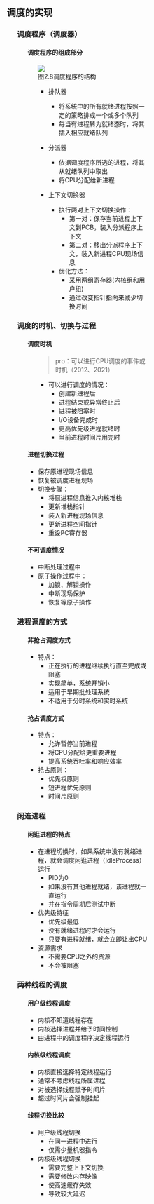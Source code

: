 <div style="float: left; width: 64%; padding: 1%;">

## 调度的实现

<ul>

### 调度程序（调度器）

<ul>

#### 调度程序的组成部分

<ul>

![](https://cdn-mineru.openxlab.org.cn/model-mineru/prod/dfa12b23fc0749597359e6144d67fec5ae58c52eea70cfd649d23e9485a3b0e5.jpg)  
图2.8调度程序的结构

- 排队器
  - 将系统中的所有就绪进程按照一定的策略排成一个或多个队列
  - 每当有进程转为就绪态时，将其插入相应就绪队列

- 分派器
  - 依据调度程序所选的进程，将其从就绪队列中取出
  - 将CPU分配给新进程

- 上下文切换器
  - 执行两对上下文切换操作：
    - 第一对：保存当前进程上下文到PCB，装入分派程序上下文
    - 第二对：移出分派程序上下文，装入新进程CPU现场信息
  - 优化方法：
    - 采用两组寄存器(内核组和用户组)
    - 通过改变指针指向来减少切换时间

</ul>

</ul>

### 调度的时机、切换与过程

<ul>

#### 调度时机

<ul>

> pro：可以进行CPU调度的事件或时机（2012、2021）

- 可以进行调度的情况：
  - 创建新进程后
  - 进程结束或异常终止后
  - 进程被阻塞时
  - I/O设备完成时
  - 更高优先级进程就绪时
  - 当前进程时间片用完时

</ul>

#### 进程切换过程
- 保存原进程现场信息
- 恢复被调度进程现场
- 切换步骤：
  - 将原进程信息推入内核堆栈
  - 更新堆栈指针
  - 装入新进程现场信息
  - 更新进程空间指针
  - 重设PC寄存器

#### 不可调度情况
- 中断处理过程中
- 原子操作过程中：
  - 加锁、解锁操作
  - 中断现场保护
  - 恢复等原子操作

</ul>

### 进程调度的方式

<ul>

#### 非抢占调度方式
- 特点：
  - 正在执行的进程继续执行直至完成或阻塞
  - 实现简单，系统开销小
  - 适用于早期批处理系统
  - 不适用于分时系统和实时系统

#### 抢占调度方式
- 特点：
  - 允许暂停当前进程
  - 将CPU分配给更重要进程
  - 提高系统吞吐率和响应效率
- 抢占原则：
  - 优先权原则
  - 短进程优先原则
  - 时间片原则

</ul>

### 闲连进程

<ul>

#### 闲逛进程的特点
- 在进程切换时，如果系统中没有就绪进程，就会调度闲逛进程（IdleProcess）运行
  - PID为0
  - 如果没有其他进程就绪，该进程就一直运行
  - 并在指令周期后测试中断
- 优先级特征
  - 优先级最低
  - 没有就绪进程时才会运行
  - 只要有进程就绪，就会立即让出CPU
- 资源需求
  - 不需要CPU之外的资源
  - 不会被阻塞

</ul>

### 两种线程的调度

<ul>

#### 用户级线程调度
- 内核不知道线程存在
- 内核选择进程并给予时间控制
- 由进程中的调度程序决定线程运行

#### 内核级线程调度
- 内核直接选择特定线程运行
- 通常不考虑线程所属进程
- 对被选择线程赋予时间片
- 超过时间片会强制挂起

#### 线程切换比较
- 用户级线程切换
  - 在同一进程中进行
  - 仅需少量机器指令
- 内核级线程切换
  - 需要完整上下文切换
  - 需要修改内存映像
  - 使高速缓存失效
  - 导致较大延迟

</ul>


</ul>

</div>
<div style="float: right; width: 26%; padding: 1%;">

</div>
<div style="clear: both;"></div>
